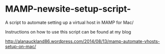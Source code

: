 MAMP-newsite-setup-script-
==========================

A script to automate setting up a virtual host in MAMP for Mac/ 

Instructions on how to use this script can be found at my blog 

http://alanauckland86.wordpress.com/2014/08/13/mamp-automate-vhosts-setup-on-mac/
